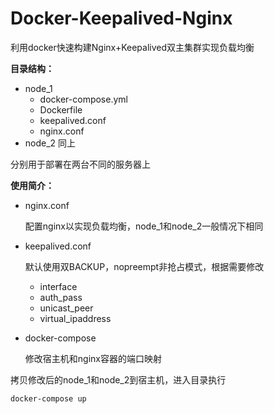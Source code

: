 # Docker-Keepalived-Nginx
利用docker快速构建Nginx+Keepalived双主集群实现负载均衡

**目录结构：**

- node_1 
  - docker-compose.yml
  - Dockerfile
  - keepalived.conf
  - nginx.conf
- node_2 同上

分别用于部署在两台不同的服务器上

**使用简介：**

- nginx.conf

  配置nginx以实现负载均衡，node_1和node_2一般情况下相同

- keepalived.conf

  默认使用双BACKUP，nopreempt非抢占模式，根据需要修改

  - interface
  - auth_pass
  - unicast_peer
  - virtual_ipaddress

- docker-compose

  修改宿主机和nginx容器的端口映射

拷贝修改后的node_1和node_2到宿主机，进入目录执行

```shell
docker-compose up
```